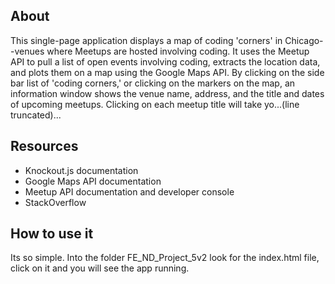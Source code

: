 ## About
This single-page application displays a map of coding 'corners' in Chicago--venues where Meetups are hosted involving coding.  It uses the Meetup API to pull a list of open events involving coding, extracts the location data, and plots them on a map using the Google Maps API.  By clicking on the side bar list of 'coding corners,' or clicking on the markers on the map, an information window shows the venue name, address, and the title and dates of upcoming meetups.  Clicking on each meetup title will take yo...(line truncated)...

## Resources
- Knockout.js documentation
- Google Maps API documentation
- Meetup API documentation and developer console
- StackOverflow

##  How to use it
Its so simple.
Into the folder FE_ND_Project_5v2 look for the index.html file, click on it and you will see the app running.